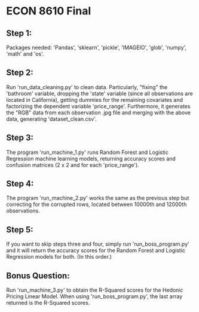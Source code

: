 # ECON 8610 Final

## Step 1:
Packages needed: 'Pandas', 'sklearn', 'pickle', 'IMAGEIO', 'glob', 'numpy', 'math' and 'os'.
## Step 2:
Run 'run_data_cleaning.py' to clean data. Particularly, "fixing" the 'bathroom' variable, dropping the 'state' variable (since all observations are located in California), getting dummies for the remaining covariates and factorizing the dependent variable 'price_range'. Furthermore, it generates the "RGB" data from each observation .jpg file and merging with the above data, generating 'dataset_clean.csv'.
## Step 3:
The program 'run_machine_1.py' runs Random Forest and Logistic Regression machine learning models, returning accuracy scores and confusion matrices (2 x 2 and for each 'price_range').
## Step 4:
The program 'run_machine_2.py' works the same as the previous step but correcting for the corrupted rows, located between 10000th and 12000th observations.
## Step 5:
If you want to skip steps three and four, simply run 'run_boss_program.py' and it will return the accuracy scores for the Random Forest and Logistic Regression models for both. (In this order.)
## Bonus Question:
Run 'run_machine_3.py' to obtain the R-Squared scores for the Hedonic Pricing Linear Model. When using 'run_boss_program.py', the last array returned is the R-Squared scores.